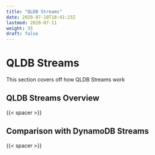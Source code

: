 ```yaml
---
title: "QLDB Streams"
date: 2020-07-10T18:41:23Z
lastmod: 2020-07-11
weight: 35
draft: false
---
```


# QLDB Streams

This section covers off how QLDB Streams work

## QLDB Streams Overview

{{< spacer >}}

## Comparison with DynamoDB Streams

{{< spacer >}}